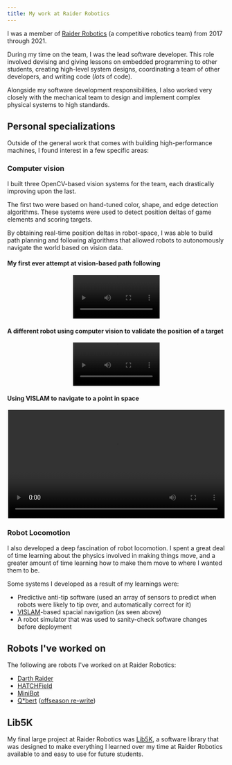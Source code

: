 ```yaml
---
title: My work at Raider Robotics
---
```




I was a member of [Raider Robotics](https://raiderrobotics.org) (a competitive robotics team) from 2017 through 2021.

During my time on the team, I was the lead software developer. This role involved devising and giving lessons on embedded programming to other students, creating high-level system designs, coordinating a team of other developers, and writing code (*lots* of code).

Alongside my software development responsibilities, I also worked very closely with the mechanical team to design and implement complex physical systems to high standards.

## Personal specializations

Outside of the general work that comes with building high-performance machines, I found interest in a few specific areas:

### Computer vision

I built three OpenCV-based vision systems for the team, each drastically improving upon the last.

The first two were based on hand-tuned color, shape, and edge detection algorithms. These systems were used to detect position deltas of game elements and scoring targets.

By obtaining real-time position deltas in robot-space, I was able to build path planning and following algorithms that allowed robots to autonomously navigate the world based on vision data.

#### My first ever attempt at vision-based path following

<div style="max-width:200px;margin:auto;">
    <video controls style="width:100%">
        <source src="/videos/robotics/5024/vision_v1.mp4"  type="video/mp4">
        Your browser does not support the video tag.
    </video>
</div>

#### A different robot using computer vision to validate the position of a target

<div style="max-width:200px;margin:auto;">
    <video controls style="width:100%">
        <source src="/videos/robotics/5024/vision_v2.mp4"  type="video/mp4">
        Your browser does not support the video tag.
    </video>
</div>

#### Using VISLAM to navigate to a point in space

<div style="max-width:500px;margin:auto;">
    <video controls style="width:100%">
        <source src="/videos/robotics/5024/vision_v3.mp4"  type="video/mp4">
        Your browser does not support the video tag.
    </video>
</div>

### Robot Locomotion

I also developed a deep fascination of robot locomotion. I spent a great deal of time learning about the physics involved in making things move, and a greater amount of time learning how to make them move to where I wanted them to be.

Some systems I developed as a result of my learnings were:

- Predictive anti-tip software (used an array of sensors to predict when robots were likely to tip over, and automatically correct for it)
- [VISLAM](https://en.wikipedia.org/wiki/Simultaneous_localization_and_mapping)-based spacial navigation (as seen above)
- A robot simulator that was used to sanity-check software changes before deployment

## Robots I've worked on

The following are robots I've worked on at Raider Robotics:

- [Darth Raider](/robotics/5024/darth-raider)
- [HATCHField](https://github.com/frc5024/deepspace)
- [MiniBot](https://github.com/frc5024/uBase)
- [Q*bert](https://github.com/frc5024/powerup) ([offseason re-write](https://github.com/frc5024/PowerUp-Offseason))

## Lib5K

My final large project at Raider Robotics was [Lib5K](https://github.com/frc5024/lib5k), a software library that was designed to make everything I learned over my time at Raider Robotics available to and easy to use for future students.